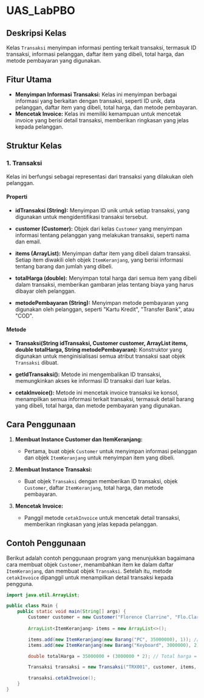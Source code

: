 # UAS_LabPBO
## Deskripsi Kelas
Kelas `Transaksi` menyimpan informasi penting terkait transaksi, termasuk ID transaksi, informasi pelanggan, daftar item yang dibeli, total harga, dan metode pembayaran yang digunakan.

## Fitur Utama
- **Menyimpan Informasi Transaksi:** Kelas ini menyimpan berbagai informasi yang berkaitan dengan transaksi, seperti ID unik, data pelanggan, daftar item yang dibeli, total harga, dan metode pembayaran.
- **Mencetak Invoice:** Kelas ini memiliki kemampuan untuk mencetak invoice yang berisi detail transaksi, memberikan ringkasan yang jelas kepada pelanggan.

## Struktur Kelas
### 1. Transaksi
Kelas ini berfungsi sebagai representasi dari transaksi yang dilakukan oleh pelanggan.

#### Properti
- **idTransaksi (String):** 
  Menyimpan ID unik untuk setiap transaksi, yang digunakan untuk mengidentifikasi transaksi tersebut.
  
- **customer (Customer):** 
  Objek dari kelas `Customer` yang menyimpan informasi tentang pelanggan yang melakukan transaksi, seperti nama dan email.
  
- **items (ArrayList<ItemKeranjang>):** 
  Menyimpan daftar item yang dibeli dalam transaksi. Setiap item diwakili oleh objek `ItemKeranjang`, yang berisi informasi tentang barang dan jumlah yang dibeli.
  
- **totalHarga (double):** 
  Menyimpan total harga dari semua item yang dibeli dalam transaksi, memberikan gambaran jelas tentang biaya yang harus dibayar oleh pelanggan.
  
- **metodePembayaran (String):** 
  Menyimpan metode pembayaran yang digunakan oleh pelanggan, seperti "Kartu Kredit", "Transfer Bank", atau "COD".

#### Metode
- **Transaksi(String idTransaksi, Customer customer, ArrayList<ItemKeranjang> items, double totalHarga, String metodePembayaran):** 
  Konstruktor yang digunakan untuk menginisialisasi semua atribut transaksi saat objek `Transaksi` dibuat.
  
- **getIdTransaksi():** 
  Metode ini mengembalikan ID transaksi, memungkinkan akses ke informasi ID transaksi dari luar kelas.
  
- **cetakInvoice():** 
  Metode ini mencetak invoice transaksi ke konsol, menampilkan semua informasi terkait transaksi, termasuk detail barang yang dibeli, total harga, dan metode pembayaran yang digunakan.

## Cara Penggunaan
1. **Membuat Instance Customer dan ItemKeranjang:**
   - Pertama, buat objek `Customer` untuk menyimpan informasi pelanggan dan objek `ItemKeranjang` untuk menyimpan item yang dibeli.
   
2. **Membuat Instance Transaksi:**
   - Buat objek `Transaksi` dengan memberikan ID transaksi, objek `Customer`, daftar `ItemKeranjang`, total harga, dan metode pembayaran.
   
3. **Mencetak Invoice:**
   - Panggil metode `cetakInvoice` untuk mencetak detail transaksi, memberikan ringkasan yang jelas kepada pelanggan.

## Contoh Penggunaan
Berikut adalah contoh penggunaan program yang menunjukkan bagaimana cara membuat objek `Customer`, menambahkan item ke dalam daftar `ItemKeranjang`, dan membuat objek `Transaksi`. Setelah itu, metode `cetakInvoice` dipanggil untuk menampilkan detail transaksi kepada pengguna.

```java
import java.util.ArrayList;

public class Main {
    public static void main(String[] args) {
        Customer customer = new Customer("Florence Clarrine", "Flo.Clarrine@example.com");
        
        ArrayList<ItemKeranjang> items = new ArrayList<>();

        items.add(new ItemKeranjang(new Barang("PC", 35000000), 1)); // 1 unit PC
        items.add(new ItemKeranjang(new Barang("Keyboard", 3000000), 2)); // 2 unit Keyboard

        double totalHarga = 35000000 + (3000000 * 2); // Total harga = harga PC + (harga Keyboard * jumlah)

        Transaksi transaksi = new Transaksi("TRX001", customer, items, totalHarga, "Kartu Kredit");

        transaksi.cetakInvoice();
    }
}
